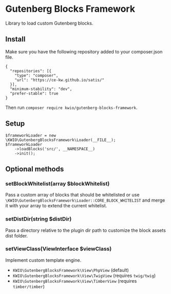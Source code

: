 # Gutenberg Blocks Framework

Library to load custom Gutenberg blocks.

## Install

Make sure you have the following repository added to your composer.json file.

```
{
  "repositories": [{
    "type": "composer",
    "url": "https://ce-kw.github.io/satis/"
  }],
  "minimum-stability": "dev",
  "prefer-stable": true
}
```

Then run `composer require kwio/gutenberg-blocks-framework`.

## Setup

```
$frameworkLoader = new \KWIO\GutenbergBlocksFramework\Loader(__FILE__);
$frameworkLoader
    ->loadBlocks('src/', __NAMESPACE__)
    ->init();
```

## Optional methods

### setBlockWhitelist(array $blockWhitelist)

Pass a custom array of blocks that should be whitelisted or use `\KWIO\GutenbergBlocksFramework\Loader::CORE_BLOCK_WHITELIST` and merge it with your array to extend the current whitelist.

### setDistDir(string $distDir)

Pass a directory relative to the plugin dir path to customize the block assets dist folder.

### setViewClass(ViewInterface $viewClass)

Implement custom template engine.

* `KWIO\GutenbergBlocksFramework\View\PhpView` (default)
* `KWIO\GutenbergBlocksFramework\View\TwigView` (requires `twig/twig`)
* `KWIO\GutenbergBlocksFramework\View\TimberView` (requires `timber/timber`)